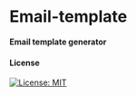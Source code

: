 # Email-template

**Email template generator**

#### License

[![License: MIT](https://img.shields.io/badge/License-MIT-yellow.svg)](https://opensource.org/licenses/MIT)

